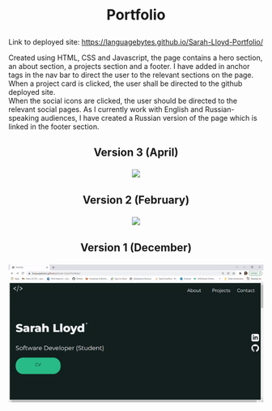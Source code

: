 # <p align = "center"> Portfolio </p>


Link to deployed site: https://languagebytes.github.io/Sarah-Lloyd-Portfolio/

   Created using HTML, CSS and Javascript, the page contains a hero section, an about section, a projects section and a footer. I have added in anchor tags in the nav bar to direct the user to the relevant sections on the page. 
   When a project card is clicked, the user shall be directed to the github deployed site.  
   When the social icons are clicked, the user should be directed to the relevant social pages. 
   As I currently work with English and Russian-speaking audiences, I have created a Russian version of the page which is linked in the footer section. 

## <p align = "center"> Version 3 (April) </p>

<p align = "center"> 
<img src="Images/Portfolio-Update-2022.gif"/> 
</p>

## <p align = "center"> Version 2 (February) </p>

<p align = "center"> 
<img src="Images/screenshot2.gif"/> 
</p>

## <p align = "center"> Version 1 (December) </p>
<p align = "center"> 
<img src="Images/screenshot.gif"/> 
</p>



